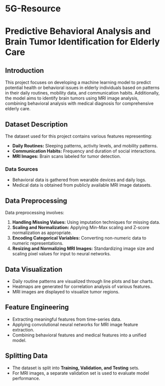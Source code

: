 # 5G-Resource
# Predictive Behavioral Analysis and Brain Tumor Identification for Elderly Care

## Introduction
This project focuses on developing a machine learning model to predict potential health or behavioral issues in elderly individuals based on patterns in their daily routines, mobility data, and communication habits. Additionally, the model aims to identify brain tumors using MRI image analysis, combining behavioral analysis with medical diagnosis for comprehensive elderly care.

## Dataset Description
The dataset used for this project contains various features representing:
- **Daily Routines:** Sleeping patterns, activity levels, and mobility patterns.
- **Communication Habits:** Frequency and duration of social interactions.
- **MRI Images:** Brain scans labeled for tumor detection.

### Data Sources
- Behavioral data is gathered from wearable devices and daily logs.
- Medical data is obtained from publicly available MRI image datasets.

## Data Preprocessing
Data preprocessing involves:
1. **Handling Missing Values:** Using imputation techniques for missing data.
2. **Scaling and Normalization:** Applying Min-Max scaling and Z-score normalization as appropriate.
3. **Encoding Categorical Variables:** Converting non-numeric data to numeric representations.
4. **Resizing and Normalizing MRI Images:** Standardizing image size and scaling pixel values for input to neural networks.

## Data Visualization
- Daily routine patterns are visualized through line plots and bar charts.
- Heatmaps are generated for correlation analysis of various features.
- MRI images are displayed to visualize tumor regions.

## Feature Engineering
- Extracting meaningful features from time-series data.
- Applying convolutional neural networks for MRI image feature extraction.
- Combining behavioral features and medical features into a unified model.

## Splitting Data
- The dataset is split into **Training, Validation, and Testing** sets.
- For MRI images, a separate validation set is used to evaluate model performance.


